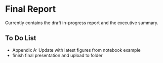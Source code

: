 # Final Report

Currently contains the draft in-progress report and the executive summary.

## To Do List

- Appendix A: Update with latest figures from notebook example
- finish final presentation and upload to folder
